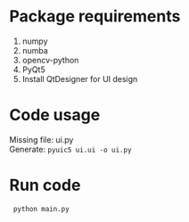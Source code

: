 

# Package requirements
1. numpy
1. numba
1. opencv-python
1. PyQt5
1. Install QtDesigner for UI design


# Code usage  
Missing file: ui.py  
Generate: ``` pyuic5 ui.ui -o ui.py ```

# Run code
``` python main.py```

